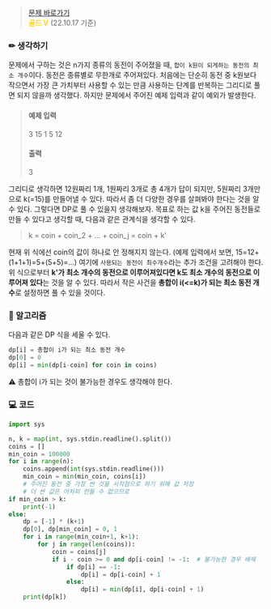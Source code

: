 > [문제 바로가기](https://www.acmicpc.net/problem/2294)  
> <span style="color: #FFD700">**골드 V**</span> (22.10.17 기준)

### ✏ 생각하기
문제에서 구하는 것은 n가지 종류의 동전이 주어졌을 때, `합이 k원이 되게하는 동전의 최소 개수`이다. 동전은 종류별로 무한개로 주어져있다.
처음에는 단순히 동전 중 k원보다 작으면서 가장 큰 가치부터 사용할 수 있는 만큼 사용하는 단계를 반복하는 그리디로 풀면 되지 않을까 생각했다. 하지만 문제에서 주어진 예제 입력과 같이 예외가 발생한다.
> #### 예제 입력
> 3 15
> 1
> 5
> 12
> #### 출력
> 3

그리디로 생각하면 12원짜리 1개, 1원짜리 3개로 총 4개가 답이 되지만, 5원짜리 3개만으로 k(=15)를 만들어낼 수 있다. 따라서 좀 더 다양한 경우를 살펴봐야 한다는 것을 알 수 있다. 그렇다면 DP로 풀 수 있을지 생각해보자.
목표로 하는 값 k을 주어진 동전들로 만들 수 있다고 생각할 때, 다음과 같은 관계식을 생각할 수 있다.
> k = coin + coin_2 + ... + coin_j = coin + k'

현재 위 식에선 coin의 값이 하나로 안 정해지지 않는다. (예제 입력에서 보면, 15=12+(1+1+1)=5+(5+5)=...) 여기에 `사용되는 동전이 최수개수`라는 추가 조건을 고려해야 한다.
위 식으로부터 **k'가 최소 개수의 동전으로 이루어져있다면 k도 최소 개수의 동전으로 이루어져 있다**는 것을 알 수 있다. 따라서 작은 사건을 **총합이 i(<=k)가 되는 최소 동전 개수**로 설정하면 풀 수 있을 것이다.



### 📒 알고리즘
다음과 같은 DP 식을 세울 수 있다.
```python
dp[i] = 총합이 i가 되는 최소 동전 개수
dp[0] = 0
dp[i] = min(dp[i-coin] for coin in coins)
```
⚠ 총합이 i가 되는 것이 불가능한 경우도 생각해야 한다.

### 💻 코드
```python
import sys

n, k = map(int, sys.stdin.readline().split())
coins = []
min_coin = 100000
for i in range(n):
    coins.append(int(sys.stdin.readline()))
    min_coin = min(min_coin, coins[i])
    # 주어진 동전 중 가장 싼 것을 시작점으로 하기 위해 값 저장
    # 더 싼 값은 어차피 만들 수 없으므로 
if min_coin > k: 
    print(-1)
else: 
    dp = [-1] * (k+1)
    dp[0], dp[min_coin] = 0, 1
    for i in range(min_coin+1, k+1): 
        for j in range(len(coins)): 
            coin = coins[j]
            if i - coin >= 0 and dp[i-coin] != -1:  # 불가능한 경우 배제
                if dp[i] == -1:
                    dp[i] = dp[i-coin] + 1
                else: 
                    dp[i] = min(dp[i], dp[i-coin] + 1)
    print(dp[k])
```
